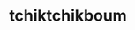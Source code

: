 ---
published: true
title: tchiktchikboum
collection: ailleurs
release_date: '2013-07-29 00:00:00'
image:
    user/pages/01.Emissions/ailleurs-24/ouiedire_ailleurs-24_cover-1.png: { name: ouiedire_ailleurs-24_cover-1.png, type: image/png, size: 313685, path: user/pages/01.Emissions/ailleurs-24/ouiedire_ailleurs-24_cover-1.png }
number: '24'
slug: ailleurs-24
taxonomy:
    dj: 'Rebecca Johnson James'
    artist: ['Absolute Body control', 'Bronski Beat', 'Delfín hasta el fin', Deux, 'Die Antwoord', 'Eli et Jacno', 'Jemek Jemowit', 'Kas Product', MIA, 'Mega-lo-Mania (Sega Mégadrive)', Ministry, 'Musique d''ascensseur', Nightbreed, 'Oldschool Union', 'Princess Chelsea', SIC, 'The Knife', 'Vanilla Ice']
playlists:
    - { title: null, tracks: [{ timecode: '00:00:00', artists: ['Mega-lo-Mania (Sega Mégadrive)'], title: '' }, { timecode: '00:01:13', artists: ['Absolute Body control'], title: 'Is there an Exit' }, { timecode: '00:05:18', artists: ['Jemek Jemowit'], title: 'Jeans & leder' }, { timecode: '00:08:36', artists: ['Bronski Beat'], title: 'Smalltown boy' }, { timecode: '00:13:25', artists: ['The Knife'], title: 'Pass this on' }, { timecode: '00:17:04', artists: ['Eli et Jacno'], title: 'Je t''aime tant' }, { timecode: '00:20:24', artists: ['Princess Chelsea'], title: 'And I love her (Beatles cover)' }, { timecode: '00:23:27', artists: ['Delfín hasta el fin'], title: 'Todo hombre es un minero' }, { timecode: '00:27:27', artists: [SIC], title: 'Voltage Control' }, { timecode: '00:30:03', artists: [Deux], title: 'Dance With Me' }, { timecode: '00:34:02', artists: [Nightbreed], title: 'Peloquin "God is an astronaut, Oz is over the rainbow and Midian is where the monsters live"' }, { timecode: '00:34:52', artists: ['Kas Product'], title: 'Never come back' }, { timecode: '00:38:08', artists: [Ministry], title: 'Same old Madness' }, { timecode: '00:41:44', artists: ['Oldschool Union'], title: 'Too mellow for me' }, { timecode: '00:44:50', artists: ['Musique d''ascensseur'], title: '' }, { timecode: '00:45:01', artists: ['Die Antwoord'], title: 'Fatty boom boom' }, { timecode: '00:48:46', artists: [MIA], title: 'Bad girls' }, { timecode: '00:52:34', artists: ['Vanilla Ice'], title: 'Ice Ice Baby' }] }
presentation: "\"\\[...\\] Le pinson n’est pas gai   \nIl est seulement gai quand il est gai   \nEt triste quand il est triste ou ni gai ni triste   \nEst-ce qu’on sait ce que c’est un pinson   \nD’ailleurs il ne s’appelle pas réellement comme ça   \nC’est l’homme qui a appelé cet oiseau comme ça   \nPinson pinson pinson pinson\"   \n**Jacques Prevert**\n\n [http://rebeccajohnsonjames.blogspot.fr](http://rebeccajohnsonjames.blogspot.fr/)"
image_hd:
    user/pages/01.Emissions/ailleurs-24/ouiedire_ailleurs-24_cover_hd.png: { name: ouiedire_ailleurs-24_cover_hd.png, type: image/png, size: 313685, path: user/pages/01.Emissions/ailleurs-24/ouiedire_ailleurs-24_cover_hd.png }

---